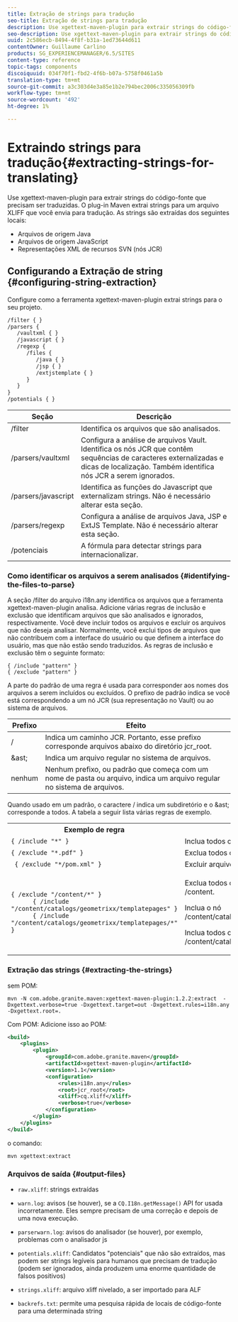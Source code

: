 ```yaml
---
title: Extração de strings para tradução
seo-title: Extração de strings para tradução
description: Use xgettext-maven-plugin para extrair strings do código-fonte que precisam ser traduzidas
seo-description: Use xgettext-maven-plugin para extrair strings do código-fonte que precisam ser traduzidas
uuid: 2c586ecb-8494-4f8f-b31a-1ed73644d611
contentOwner: Guillaume Carlino
products: SG_EXPERIENCEMANAGER/6.5/SITES
content-type: reference
topic-tags: components
discoiquuid: 034f70f1-fbd2-4f6b-b07a-5758f0461a5b
translation-type: tm+mt
source-git-commit: a3c303d4e3a85e1b2e794bec2006c335056309fb
workflow-type: tm+mt
source-wordcount: '492'
ht-degree: 1%

---
```



# Extraindo strings para tradução{#extracting-strings-for-translating}

Use xgettext-maven-plugin para extrair strings do código-fonte que precisam ser traduzidas. O plug-in Maven extrai strings para um arquivo XLIFF que você envia para tradução. As strings são extraídas dos seguintes locais:

* Arquivos de origem Java
* Arquivos de origem JavaScript
* Representações XML de recursos SVN (nós JCR)

## Configurando a Extração de string {#configuring-string-extraction}

Configure como a ferramenta xgettext-maven-plugin extrai strings para o seu projeto.

```xml
/filter { }
/parsers {
   /vaultxml { }
   /javascript { }
   /regexp {
      /files {
         /java { }
         /jsp { }
         /extjstemplate { }
      }
   }
}
/potentials { }
```

| Seção | Descrição |
|---|---|
| /filter | Identifica os arquivos que são analisados. |
| /parsers/vaultxml | Configura a análise de arquivos Vault. Identifica os nós JCR que contêm sequências de caracteres externalizadas e dicas de localização. Também identifica nós JCR a serem ignorados. |
| /parsers/javascript | Identifica as funções do Javascript que externalizam strings. Não é necessário alterar esta seção. |
| /parsers/regexp | Configura a análise de arquivos Java, JSP e ExtJS Template. Não é necessário alterar esta seção. |
| /potenciais | A fórmula para detectar strings para internacionalizar. |

### Como identificar os arquivos a serem analisados {#identifying-the-files-to-parse}

A seção /filter do arquivo i18n.any identifica os arquivos que a ferramenta xgettext-maven-plugin analisa. Adicione várias regras de inclusão e exclusão que identificam arquivos que são analisados e ignorados, respectivamente. Você deve incluir todos os arquivos e excluir os arquivos que não deseja analisar. Normalmente, você exclui tipos de arquivos que não contribuem com a interface do usuário ou que definem a interface do usuário, mas que não estão sendo traduzidos. As regras de inclusão e exclusão têm o seguinte formato:

```
{ /include "pattern" }
{ /exclude "pattern" }
```

A parte do padrão de uma regra é usada para corresponder aos nomes dos arquivos a serem incluídos ou excluídos. O prefixo de padrão indica se você está correspondendo a um nó JCR (sua representação no Vault) ou ao sistema de arquivos.

| Prefixo | Efeito |
|---|---|
| / | Indica um caminho JCR. Portanto, esse prefixo corresponde arquivos abaixo do diretório jcr_root. |
| &amp;ast; | Indica um arquivo regular no sistema de arquivos. |
| nenhum | Nenhum prefixo, ou padrão que começa com um nome de pasta ou arquivo, indica um arquivo regular no sistema de arquivos. |

Quando usado em um padrão, o caractere / indica um subdiretório e o &amp;ast; corresponde a todos. A tabela a seguir lista várias regras de exemplo.

<table>
 <tbody>
  <tr>
   <th>Exemplo de regra</th>
   <th>Efeito</th>
  </tr>
  <tr>
   <td><code>{ /include "*" }</code></td>
   <td>Inclua todos os arquivos.</td>
  </tr>
  <tr>
   <td><code>{ /exclude "*.pdf" }</code></td>
   <td>Exclua todos os arquivos PDF.</td>
  </tr>
  <tr>
   <td><code> { /exclude "*/pom.xml" }</code></td>
   <td>Excluir arquivos POM.</td>
  </tr>
  <tr>
   <td><code class="code">{ /exclude "/content/*" }
      { /include "/content/catalogs/geometrixx/templatepages" }
      { /include "/content/catalogs/geometrixx/templatepages/*" }</code></td>
   <td><p>Exclua todos os arquivos abaixo do nó /content.</p> <p>Inclua o nó /content/catalogs/geometrixx/templatepages.</p> <p>Inclua todos os nós filhos de /content/catalogs/geometrixx/templatepages.</p> </td>
  </tr>
 </tbody>
</table>

### Extração das strings {#extracting-the-strings}

sem POM:

```shell
mvn -N com.adobe.granite.maven:xgettext-maven-plugin:1.2.2:extract  -Dxgettext.verbose=true -Dxgettext.target=out -Dxgettext.rules=i18n.any -Dxgettext.root=.
```

Com POM: Adicione isso ao POM:

```xml
<build>
    <plugins>
        <plugin>
            <groupId>com.adobe.granite.maven</groupId>
            <artifactId>xgettext-maven-plugin</artifactId>
            <version>1.1</version>
            <configuration>
                <rules>i18n.any</rules>
                <root>jcr_root</root>
                <xliff>cq.xliff</xliff>
                <verbose>true</verbose>
            </configuration>
        </plugin>
    </plugins>
</build>
```

o comando:

```shell
mvn xgettext:extract
```

### Arquivos de saída {#output-files}

* `raw.xliff`: strings extraídas
* `warn.log`: avisos (se houver), se a  `CQ.I18n.getMessage()` API for usada incorretamente. Eles sempre precisam de uma correção e depois de uma nova execução.

* `parserwarn.log`: avisos do analisador (se houver), por exemplo, problemas com o analisador js
* `potentials.xliff`: Candidatos &quot;potenciais&quot; que não são extraídos, mas podem ser strings legíveis para humanos que precisam de tradução (podem ser ignorados, ainda produzem uma enorme quantidade de falsos positivos)
* `strings.xliff`: arquivo xliff nivelado, a ser importado para ALF
* `backrefs.txt`: permite uma pesquisa rápida de locais de código-fonte para uma determinada string

